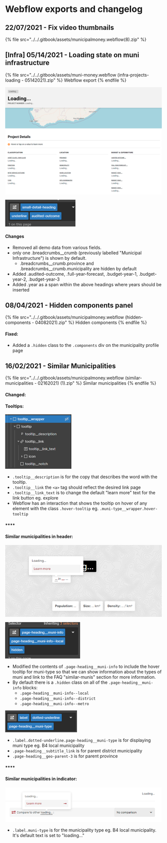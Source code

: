 # Webflow exports and changelog

## 22/07/2021 - Fix video thumbnails

{% file src="../../.gitbook/assets/municipalmoney.webflow(8).zip" %}

## \[Infra] 05/14/2021 - Loading state on muni infrastructure

{% file src="../../.gitbook/assets/muni-money.webflow (infra-projects-loading - 05142021).zip" %}
Webflow export
{% endfile %}

![Loading state preview](<../../.gitbook/assets/image (12).png>)

![custom classes for various headings](<../../.gitbook/assets/image (13).png>)

#### Changes

* Removed all demo data from various fields.
* only one .breadcrumbs\_\_crumb (previously labelled "Municipal Infrastructure") is shown by default.
  * .breadcrumbs\_\_crumb.province and .breadcrumbs\_\_crumb.municipality are hidden by default
* Added .audited-outcome, .full-year-forecast, .budget-year-1, .budget-year-2, .budget-year-3
* Added .year as a span within the above headings where years should be inserted

## 08/04/2021 - Hidden components panel

{% file src="../../.gitbook/assets/municipalmoney.webflow (hidden-components - 04082021).zip" %}
Hidden components
{% endfile %}

#### Fixed:

* Added a `.hidden` class to the `.components` div on the municipality profile page

## 16/02/2021 - Similar Municipalities&#x20;

{% file src="../../.gitbook/assets/municipalmoney.webflow (similar-municipalities - 02162021) (1).zip" %}
Similar municipalities
{% endfile %}

#### Changed:

#### **Tooltips:**

![](<../../.gitbook/assets/image (8).png>)

* `.tooltip__description` is for the copy that describes the word with the tooltip.&#x20;
* `.tooltip__link` the `<a>` tag should reflect the desired link page&#x20;
* `.tooltip__link_text` is to change the default "learn more" text for the link button eg. explore
* Webflow has an interaction that shows the tooltip on hover of any element with the class `.hover-tooltip` eg. `.muni-type__wrapper.hover-tooltip`

#### ****

#### **Similar municipalities in header:**

![Feature in default state](<../../.gitbook/assets/image (1).png>)

![Muni info structure in default state](<../../.gitbook/assets/image (4).png>)

* Modified the contents of `.page-heading__muni-info` to include the hover tooltip for muni-type so that we can show information about the types of muni and link to the FAQ "similar-munis" section for more information.
* By default there is a `.hidden` class on all of the `.page-heading__muni-info` blocks:&#x20;
  * `.page-heading__muni-info--local`
  * `.page-heading__muni-info--district`
  * `.page-heading__muni-info--metro`

![page-heading\_\_muni-type](<../../.gitbook/assets/image (5).png>)

* `.label.dotted-underline.page-heading__muni-type` is for displaying muni type eg. B4 local municipality
* `.page-heading__subtitle_link` is for parent district municipality
* `.page-heading__geo-parent-3` is for parent province

#### ****

#### **Similar municipalities in indicator:**

![](<../../.gitbook/assets/image (3).png>)

* `.label.muni-type` is for the municipality type eg. B4 local municipality. It's default text is set to "loading..."

